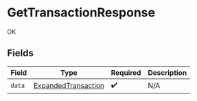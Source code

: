 # GetTransactionResponse

OK


## Fields

| Field                                                             | Type                                                              | Required                                                          | Description                                                       |
| ----------------------------------------------------------------- | ----------------------------------------------------------------- | ----------------------------------------------------------------- | ----------------------------------------------------------------- |
| `data`                                                            | [ExpandedTransaction](../../models/shared/ExpandedTransaction.md) | :heavy_check_mark:                                                | N/A                                                               |